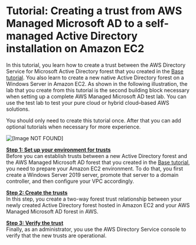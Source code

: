 # Tutorial: Creating a trust from AWS Managed Microsoft AD to a self\-managed Active Directory installation on Amazon EC2<a name="ms_ad_tutorial_test_lab_trust"></a>

In this tutorial, you learn how to create a trust between the AWS Directory Service for Microsoft Active Directory forest that you created in the [Base tutorial](ms_ad_tutorial_test_lab_base.md)\. You also learn to create a new native Active Directory forest on a Windows Server in Amazon EC2\. As shown in the following illustration, the lab that you create from this tutorial is the second building block necessary when setting up a complete AWS Managed Microsoft AD test lab\. You can use the test lab to test your pure cloud or hybrid cloud–based AWS solutions\. 

You should only need to create this tutorial once\. After that you can add optional tutorials when necessary for more experience\.

![\[Image NOT FOUND\]](http://docs.aws.amazon.com/directoryservice/latest/admin-guide/images/tutorialmicrosoftadtrust.png)

**[Step 1: Set up your environment for trusts](microsoftadtruststep1.md)**  
Before you can establish trusts between a new Active Directory forest and the AWS Managed Microsoft AD forest that you created in the [Base tutorial](ms_ad_tutorial_test_lab_base.md), you need to prepare your Amazon EC2 environment\. To do that, you first create a Windows Server 2019 server, promote that server to a domain controller, and then configure your VPC accordingly\.

**[Step 2: Create the trusts](microsoftadtruststep2.md)**  
In this step, you create a two\-way forest trust relationship between your newly created Active Directory forest hosted in Amazon EC2 and your AWS Managed Microsoft AD forest in AWS\. 

**[Step 3: Verify the trust](microsoftadtruststep3.md)**  
Finally, as an administrator, you use the AWS Directory Service console to verify that the new trusts are operational\.